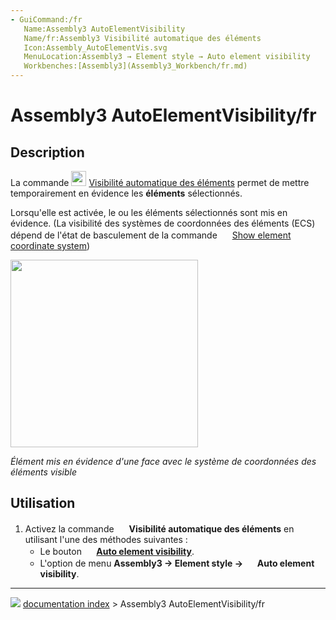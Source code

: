```yaml
---
- GuiCommand:/fr
   Name:Assembly3 AutoElementVisibility
   Name/fr:Assembly3 Visibilité automatique des éléments 
   Icon:Assembly_AutoElementVis.svg‎‎
   MenuLocation:Assembly3 → Element style → Auto element visibility
   Workbenches:[Assembly3](Assembly3_Workbench/fr.md)
---
```


# Assembly3 AutoElementVisibility/fr

## Description

La commande <img alt="" src=images/Assembly_AutoElementVis.svg  style="width:24px;"> [Visibilité automatique des éléments](Assembly3_AutoElementVisibility/fr.md) permet de mettre temporairement en évidence les **éléments** sélectionnés.

Lorsqu\'elle est activée, le ou les éléments sélectionnés sont mis en évidence.  (La visibilité des systèmes de coordonnées des éléments (ECS) dépend de l\'état de basculement de la commande <img alt="" src=images/Assembly_ShowElementCS.svg  style="width:16px;"> [Show element coordinate system](Assembly3_ShowElementCS/fr.md))

<img alt="" src=images/Assembly3_AutoElementVisibility-01.png  style="width:300px;">



*Élément mis en évidence d'une face avec le système de coordonnées des éléments visible*

## Utilisation

1.  Activez la commande <img alt="" src=images/Assembly_AutoElementVis.svg  style="width:16px;"> **Visibilité automatique des éléments** en utilisant l\'une des méthodes suivantes :
    -   Le bouton **<img src="images/Assembly_AutoElementVis.svg" width=16px> [Auto element visibility](Assembly3_AutoElementVisibility/fr.md)**.
    -   L\'option de menu **Assembly3 → Element style → <img src="images/Assembly_AutoElementVis.svg" width=16px> Auto element visibility**.



---
![](images/Button_right.svg) [documentation index](../README.md) > Assembly3 AutoElementVisibility/fr
